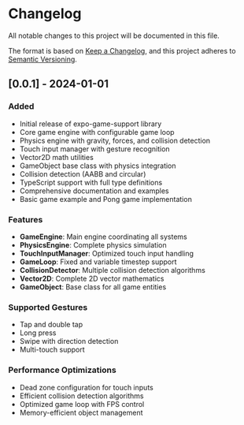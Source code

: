 # Changelog

All notable changes to this project will be documented in this file.

The format is based on [Keep a Changelog](https://keepachangelog.com/en/1.0.0/),
and this project adheres to [Semantic Versioning](https://semver.org/spec/v2.0.0.html).

## [0.0.1] - 2024-01-01

### Added
- Initial release of expo-game-support library
- Core game engine with configurable game loop
- Physics engine with gravity, forces, and collision detection
- Touch input manager with gesture recognition
- Vector2D math utilities
- GameObject base class with physics integration
- Collision detection (AABB and circular)
- TypeScript support with full type definitions
- Comprehensive documentation and examples
- Basic game example and Pong game implementation

### Features
- **GameEngine**: Main engine coordinating all systems
- **PhysicsEngine**: Complete physics simulation
- **TouchInputManager**: Optimized touch input handling
- **GameLoop**: Fixed and variable timestep support
- **CollisionDetector**: Multiple collision detection algorithms
- **Vector2D**: Complete 2D vector mathematics
- **GameObject**: Base class for all game entities

### Supported Gestures
- Tap and double tap
- Long press
- Swipe with direction detection
- Multi-touch support

### Performance Optimizations
- Dead zone configuration for touch inputs
- Efficient collision detection algorithms
- Optimized game loop with FPS control
- Memory-efficient object management
